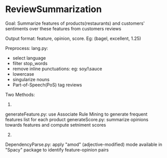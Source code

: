 # ReviewSummarization

Goal: Summarize features of products(restaurants) and customers' sentiments over these features from customers reviews

Output format: feature, opinion, score. Eg: (bagel, excellent, 1.25)

Preprocess:
lang.py: 
- select language
- filter stop_words
- remove inline punctuations: eg: soy/\sauce
- lowercase
- singularize nouns
- Part-of-Speech(PoS) tag reviews


Two Methods:

1.
generateFeature.py: use Associate Rule Mining to generate frequent features list for each product
generateScore.py: summarize opinions towards features and compute setniment scores

2. 
DependencyParse.py: apply "amod" (adjective-modified) mode available in "Spacy" package to identify feature-opinion pairs
